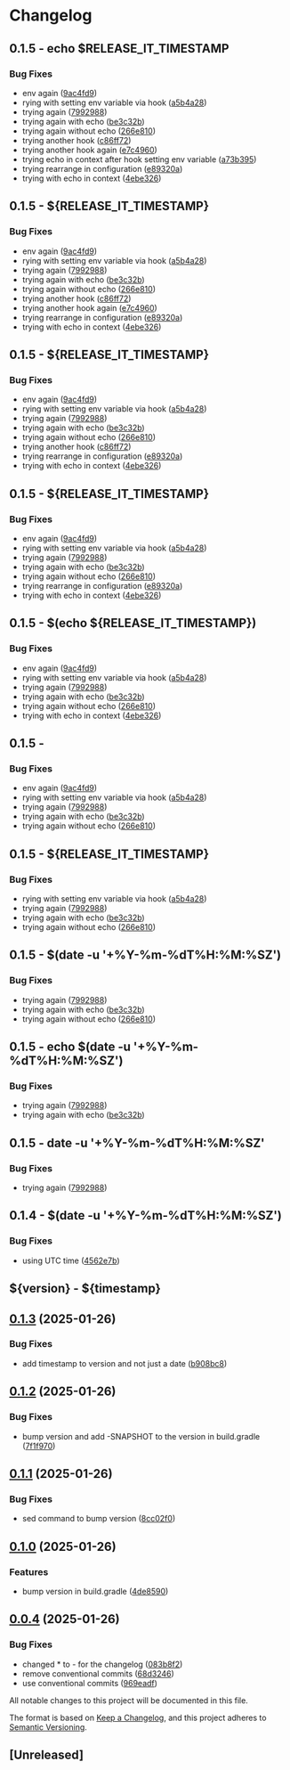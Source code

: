 # Changelog

## 0.1.5 - echo $RELEASE_IT_TIMESTAMP
### Bug Fixes

* env again ([9ac4fd9](https://github.com/jfalkbjer/releaseit/commit/9ac4fd939bc3768a686344377b0ba67dc24b20e7))
* rying with setting env variable via hook ([a5b4a28](https://github.com/jfalkbjer/releaseit/commit/a5b4a28130860375664ab275cc6238179f29cd3e))
* trying again ([7992988](https://github.com/jfalkbjer/releaseit/commit/799298818cb04da5fd5d50e5f9984a107a62e4b6))
* trying again with echo ([be3c32b](https://github.com/jfalkbjer/releaseit/commit/be3c32b8faf24a2fef40950e8f461af2fb78bc3e))
* trying again without echo ([266e810](https://github.com/jfalkbjer/releaseit/commit/266e810fe94b6f2e9689700ebe0365c978e933db))
* trying another hook ([c86ff72](https://github.com/jfalkbjer/releaseit/commit/c86ff7263f576a195c4d96638efaac00b65f8ec6))
* trying another hook again ([e7c4960](https://github.com/jfalkbjer/releaseit/commit/e7c49606e7cd6230f2308aa3eb0b1a0572ac030e))
* trying echo in context after hook setting env variable ([a73b395](https://github.com/jfalkbjer/releaseit/commit/a73b39568d147b6060e06c4ad4336bc0d83de901))
* trying rearrange in configuration ([e89320a](https://github.com/jfalkbjer/releaseit/commit/e89320aa36a37dd6431ea76fd5ebb9ae17ff4b41))
* trying with echo in context ([4ebe326](https://github.com/jfalkbjer/releaseit/commit/4ebe32668f0c65c1c43674d7e37c05067b3927a6))

## 0.1.5 - ${RELEASE_IT_TIMESTAMP}
### Bug Fixes

* env again ([9ac4fd9](https://github.com/jfalkbjer/releaseit/commit/9ac4fd939bc3768a686344377b0ba67dc24b20e7))
* rying with setting env variable via hook ([a5b4a28](https://github.com/jfalkbjer/releaseit/commit/a5b4a28130860375664ab275cc6238179f29cd3e))
* trying again ([7992988](https://github.com/jfalkbjer/releaseit/commit/799298818cb04da5fd5d50e5f9984a107a62e4b6))
* trying again with echo ([be3c32b](https://github.com/jfalkbjer/releaseit/commit/be3c32b8faf24a2fef40950e8f461af2fb78bc3e))
* trying again without echo ([266e810](https://github.com/jfalkbjer/releaseit/commit/266e810fe94b6f2e9689700ebe0365c978e933db))
* trying another hook ([c86ff72](https://github.com/jfalkbjer/releaseit/commit/c86ff7263f576a195c4d96638efaac00b65f8ec6))
* trying another hook again ([e7c4960](https://github.com/jfalkbjer/releaseit/commit/e7c49606e7cd6230f2308aa3eb0b1a0572ac030e))
* trying rearrange in configuration ([e89320a](https://github.com/jfalkbjer/releaseit/commit/e89320aa36a37dd6431ea76fd5ebb9ae17ff4b41))
* trying with echo in context ([4ebe326](https://github.com/jfalkbjer/releaseit/commit/4ebe32668f0c65c1c43674d7e37c05067b3927a6))

## 0.1.5 - ${RELEASE_IT_TIMESTAMP}
### Bug Fixes

* env again ([9ac4fd9](https://github.com/jfalkbjer/releaseit/commit/9ac4fd939bc3768a686344377b0ba67dc24b20e7))
* rying with setting env variable via hook ([a5b4a28](https://github.com/jfalkbjer/releaseit/commit/a5b4a28130860375664ab275cc6238179f29cd3e))
* trying again ([7992988](https://github.com/jfalkbjer/releaseit/commit/799298818cb04da5fd5d50e5f9984a107a62e4b6))
* trying again with echo ([be3c32b](https://github.com/jfalkbjer/releaseit/commit/be3c32b8faf24a2fef40950e8f461af2fb78bc3e))
* trying again without echo ([266e810](https://github.com/jfalkbjer/releaseit/commit/266e810fe94b6f2e9689700ebe0365c978e933db))
* trying another hook ([c86ff72](https://github.com/jfalkbjer/releaseit/commit/c86ff7263f576a195c4d96638efaac00b65f8ec6))
* trying rearrange in configuration ([e89320a](https://github.com/jfalkbjer/releaseit/commit/e89320aa36a37dd6431ea76fd5ebb9ae17ff4b41))
* trying with echo in context ([4ebe326](https://github.com/jfalkbjer/releaseit/commit/4ebe32668f0c65c1c43674d7e37c05067b3927a6))

## 0.1.5 - ${RELEASE_IT_TIMESTAMP}
### Bug Fixes

* env again ([9ac4fd9](https://github.com/jfalkbjer/releaseit/commit/9ac4fd939bc3768a686344377b0ba67dc24b20e7))
* rying with setting env variable via hook ([a5b4a28](https://github.com/jfalkbjer/releaseit/commit/a5b4a28130860375664ab275cc6238179f29cd3e))
* trying again ([7992988](https://github.com/jfalkbjer/releaseit/commit/799298818cb04da5fd5d50e5f9984a107a62e4b6))
* trying again with echo ([be3c32b](https://github.com/jfalkbjer/releaseit/commit/be3c32b8faf24a2fef40950e8f461af2fb78bc3e))
* trying again without echo ([266e810](https://github.com/jfalkbjer/releaseit/commit/266e810fe94b6f2e9689700ebe0365c978e933db))
* trying rearrange in configuration ([e89320a](https://github.com/jfalkbjer/releaseit/commit/e89320aa36a37dd6431ea76fd5ebb9ae17ff4b41))
* trying with echo in context ([4ebe326](https://github.com/jfalkbjer/releaseit/commit/4ebe32668f0c65c1c43674d7e37c05067b3927a6))

## 0.1.5 - $(echo ${RELEASE_IT_TIMESTAMP})
### Bug Fixes

* env again ([9ac4fd9](https://github.com/jfalkbjer/releaseit/commit/9ac4fd939bc3768a686344377b0ba67dc24b20e7))
* rying with setting env variable via hook ([a5b4a28](https://github.com/jfalkbjer/releaseit/commit/a5b4a28130860375664ab275cc6238179f29cd3e))
* trying again ([7992988](https://github.com/jfalkbjer/releaseit/commit/799298818cb04da5fd5d50e5f9984a107a62e4b6))
* trying again with echo ([be3c32b](https://github.com/jfalkbjer/releaseit/commit/be3c32b8faf24a2fef40950e8f461af2fb78bc3e))
* trying again without echo ([266e810](https://github.com/jfalkbjer/releaseit/commit/266e810fe94b6f2e9689700ebe0365c978e933db))
* trying with echo in context ([4ebe326](https://github.com/jfalkbjer/releaseit/commit/4ebe32668f0c65c1c43674d7e37c05067b3927a6))

## 0.1.5 - 
### Bug Fixes

* env again ([9ac4fd9](https://github.com/jfalkbjer/releaseit/commit/9ac4fd939bc3768a686344377b0ba67dc24b20e7))
* rying with setting env variable via hook ([a5b4a28](https://github.com/jfalkbjer/releaseit/commit/a5b4a28130860375664ab275cc6238179f29cd3e))
* trying again ([7992988](https://github.com/jfalkbjer/releaseit/commit/799298818cb04da5fd5d50e5f9984a107a62e4b6))
* trying again with echo ([be3c32b](https://github.com/jfalkbjer/releaseit/commit/be3c32b8faf24a2fef40950e8f461af2fb78bc3e))
* trying again without echo ([266e810](https://github.com/jfalkbjer/releaseit/commit/266e810fe94b6f2e9689700ebe0365c978e933db))

## 0.1.5 - ${RELEASE_IT_TIMESTAMP}
### Bug Fixes

* rying with setting env variable via hook ([a5b4a28](https://github.com/jfalkbjer/releaseit/commit/a5b4a28130860375664ab275cc6238179f29cd3e))
* trying again ([7992988](https://github.com/jfalkbjer/releaseit/commit/799298818cb04da5fd5d50e5f9984a107a62e4b6))
* trying again with echo ([be3c32b](https://github.com/jfalkbjer/releaseit/commit/be3c32b8faf24a2fef40950e8f461af2fb78bc3e))
* trying again without echo ([266e810](https://github.com/jfalkbjer/releaseit/commit/266e810fe94b6f2e9689700ebe0365c978e933db))

## 0.1.5 - $(date -u '+%Y-%m-%dT%H:%M:%SZ')
### Bug Fixes

* trying again ([7992988](https://github.com/jfalkbjer/releaseit/commit/799298818cb04da5fd5d50e5f9984a107a62e4b6))
* trying again with echo ([be3c32b](https://github.com/jfalkbjer/releaseit/commit/be3c32b8faf24a2fef40950e8f461af2fb78bc3e))
* trying again without echo ([266e810](https://github.com/jfalkbjer/releaseit/commit/266e810fe94b6f2e9689700ebe0365c978e933db))

## 0.1.5 - echo $(date -u '+%Y-%m-%dT%H:%M:%SZ')
### Bug Fixes

* trying again ([7992988](https://github.com/jfalkbjer/releaseit/commit/799298818cb04da5fd5d50e5f9984a107a62e4b6))
* trying again with echo ([be3c32b](https://github.com/jfalkbjer/releaseit/commit/be3c32b8faf24a2fef40950e8f461af2fb78bc3e))

## 0.1.5 - date -u '+%Y-%m-%dT%H:%M:%SZ'
### Bug Fixes

* trying again ([7992988](https://github.com/jfalkbjer/releaseit/commit/799298818cb04da5fd5d50e5f9984a107a62e4b6))

## 0.1.4 - $(date -u '+%Y-%m-%dT%H:%M:%SZ')
### Bug Fixes

* using UTC time ([4562e7b](https://github.com/jfalkbjer/releaseit/commit/4562e7bb0ff028fe7c9802720e1ee0d1bcd94482))

## ${version} - ${timestamp}

## [0.1.3](https://github.com/jfalkbjer/releaseit/compare/v0.1.2...v0.1.3) (2025-01-26)

### Bug Fixes

* add timestamp to version and not just a date ([b908bc8](https://github.com/jfalkbjer/releaseit/commit/b908bc84704e9ac69fe5d0ccef7fe44304c4c411))



## [0.1.2](https://github.com/jfalkbjer/releaseit/compare/v0.1.1...v0.1.2) (2025-01-26)

### Bug Fixes

* bump version and add -SNAPSHOT to the version in build.gradle ([7f1f970](https://github.com/jfalkbjer/releaseit/commit/7f1f97014e073505638f6fe3862e92d4aee9234e))

## [0.1.1](https://github.com/jfalkbjer/releaseit/compare/v0.1.0...v0.1.1) (2025-01-26)

### Bug Fixes

* sed command to bump version ([8cc02f0](https://github.com/jfalkbjer/releaseit/commit/8cc02f044f4ec6041aaf107be6a6a31903e341b3))

## [0.1.0](https://github.com/jfalkbjer/releaseit/compare/v0.0.4...v0.1.0) (2025-01-26)

### Features

* bump version in build.gradle ([4de8590](https://github.com/jfalkbjer/releaseit/commit/4de85908eccb96076ab7df4fa3a7852df0cafcdd))

## [0.0.4](https://github.com/jfalkbjer/releaseit/compare/v0.0.3...v0.0.4) (2025-01-26)

### Bug Fixes

* changed * to - for the changelog ([083b8f2](https://github.com/jfalkbjer/releaseit/commit/083b8f24b1dd581bcd82d19a64ffafcbda56ae31))
* remove conventional commits ([68d3246](https://github.com/jfalkbjer/releaseit/commit/68d32461b83a202df6755381c404e58bbb29dcce))
* use conventional commits ([969eadf](https://github.com/jfalkbjer/releaseit/commit/969eadf7ec5d35372c43390584ccdefbf2b7499a))

All notable changes to this project will be documented in this file.

The format is based on [Keep a Changelog](https://keepachangelog.com/en/1.1.0/),
and this project adheres to [Semantic Versioning](https://semver.org/spec/v2.0.0.html).

## [Unreleased]
